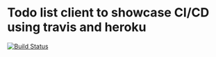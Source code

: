 # Todo list client to showcase CI/CD using travis and heroku

[![Build Status](https://travis-ci.org/justmaho/todo-Client.svg?branch=master)](https://travis-ci.org/justmaho/todo-Client)